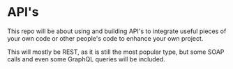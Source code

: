 # API's
<p>This repo will be about using and building API's to integrate useful pieces of your own code or other people's code to enhance your own project.<p>
<p>This will mostly be REST, as it is still the most popular type, but some SOAP calls and even some GraphQL queries will be included.</p>
